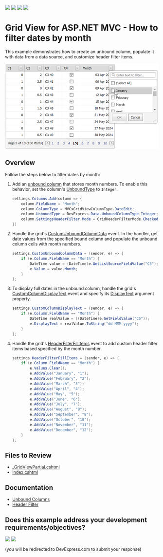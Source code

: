 <!-- default badges list -->
![](https://img.shields.io/endpoint?url=https://codecentral.devexpress.com/api/v1/VersionRange/128550079/24.2.1%2B)
[![](https://img.shields.io/badge/Open_in_DevExpress_Support_Center-FF7200?style=flat-square&logo=DevExpress&logoColor=white)](https://supportcenter.devexpress.com/ticket/details/T328882)
[![](https://img.shields.io/badge/📖_How_to_use_DevExpress_Examples-e9f6fc?style=flat-square)](https://docs.devexpress.com/GeneralInformation/403183)
[![](https://img.shields.io/badge/💬_Leave_Feedback-feecdd?style=flat-square)](#does-this-example-address-your-development-requirementsobjectives)
<!-- default badges end -->
# Grid View for ASP.NET MVC - How to filter dates by month

This example demonstrates how to create an unbound column, populate it with data from a data source, and customize header filter items. 

![Filter Dates by Month](filterDates.png)

## Overview

Follow the steps below to filter dates by month:

1. Add an [unbound column](https://docs.devexpress.com/AspNetMvc/16859/components/grid-view/data-representation-basics/columns/unbound-columns) that stores month numbers. To enable this behavior, set the column's [UnboundType](https://docs.devexpress.com/AspNet/DevExpress.Web.GridViewDataColumn.UnboundType) to `Integer`.

    ```csharp
    settings.Columns.Add(column => {
        column.FieldName = "Month";
        column.ColumnType = MVCxGridViewColumnType.DateEdit;
        column.UnboundType = DevExpress.Data.UnboundColumnType.Integer;
        column.SettingsHeaderFilter.Mode = GridHeaderFilterMode.CheckedList;
    })
    ```

2. Handle the grid's [CustomUnboundColumnData](https://docs.devexpress.com/AspNetMvc/DevExpress.Web.Mvc.GridViewSettings.CustomUnboundColumnData) event. In the handler, get date values from the specified bound column and populate the unbound column cells with month numbers.

    ```cs
    settings.CustomUnboundColumnData = (sender, e) => {
        if (e.Column.FieldName == "Month") {
            DateTime value = (DateTime)e.GetListSourceFieldValue("C5");
            e.Value = value.Month;
        }
    };
    ```

3. To display full dates in the unbound column, handle the grid's [CustomColumnDisplayText](https://docs.devexpress.com/AspNetMvc/DevExpress.Web.Mvc.GridViewSettings.CustomColumnDisplayText) event and specify its [DisplayText](https://docs.devexpress.com/AspNet/DevExpress.Web.ASPxGridColumnDisplayTextEventArgs.DisplayText) argument property.

    ```cs
    settings.CustomColumnDisplayText = (sender, e) => {
        if (e.Column.FieldName == "Month") {
            DateTime realValue = ((DateTime)e.GetFieldValue("C5"));
            e.DisplayText = realValue.ToString("dd MMM yyyy");
        }
    };
    ```

4. Handle the grid's [HeaderFilterFillItems](https://docs.devexpress.com/AspNetMvc/DevExpress.Web.Mvc.GridViewSettings.HeaderFilterFillItems) event to add custom header filter items based specified by the month number.


    ```cs
    settings.HeaderFilterFillItems = (sender, e) => {
        if (e.Column.FieldName == "Month") {
            e.Values.Clear();
            e.AddValue("January", "1");
            e.AddValue("February", "2");
            e.AddValue("March", "3");
            e.AddValue("April", "4");
            e.AddValue("May", "5");
            e.AddValue("June", "6");
            e.AddValue("July", "7");
            e.AddValue("August", "8");
            e.AddValue("September", "9");
            e.AddValue("October", "10");
            e.AddValue("November", "11");
            e.AddValue("December", "12");
        }
    };
    ```

## Files to Review

* [_GridViewPartial.cshtml](./CS/GridViewBatchEdit/Views/Home/_GridViewPartial.cshtml)
* [Index.cshtml](./CS/GridViewBatchEdit/Views/Home/Index.cshtml)

## Documentation

* [Unbound Columns](https://docs.devexpress.com/AspNetMvc/16859/components/grid-view/data-representation-basics/columns/unbound-columns)
* [Header Filter](https://docs.devexpress.com/AspNetMvc/120468/components/grid-view/data-shaping-and-manipulation/filtering/header-filter)
<!-- feedback -->
## Does this example address your development requirements/objectives?

[<img src="https://www.devexpress.com/support/examples/i/yes-button.svg"/>](https://www.devexpress.com/support/examples/survey.xml?utm_source=github&utm_campaign=asp-net-mvc-grid-filter-dates-by-month&~~~was_helpful=yes) [<img src="https://www.devexpress.com/support/examples/i/no-button.svg"/>](https://www.devexpress.com/support/examples/survey.xml?utm_source=github&utm_campaign=asp-net-mvc-grid-filter-dates-by-month&~~~was_helpful=no)

(you will be redirected to DevExpress.com to submit your response)
<!-- feedback end -->
